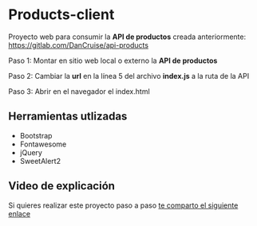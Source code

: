 # Products-client
Proyecto web para consumir la <b>API de productos</b> creada anteriormente:  https://gitlab.com/DanCruise/api-products

Paso 1: Montar en sitio web local o externo la <b>API de productos</b>

Paso 2: Cambiar la <b>url</b> en la línea 5 del archivo <b>index.js</b> a la ruta de la API

Paso 3: Abrir en el navegador el index.html


## Herramientas utlizadas
- Bootstrap
- Fontawesome
- jQuery
- SweetAlert2

## Video de explicación

Si quieres realizar este proyecto paso a paso [te comparto el siguiente enlace](https://www.youtube.com/watch?v=FdVfFxmd-tk&list=PL1ZB-EKP1eiR4MLJGI5AXeCeJWlI5GYuD)